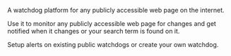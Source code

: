 A watchdog platform for any publicly accessible web page on the internet.

Use it to monitor any publicly accessible web page for changes and get notified when it changes or
your search term is found on it.

Setup alerts on existing public watchdogs or create your own watchdog.
